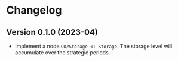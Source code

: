 # Changelog

Version 0.1.0 (2023-04)
--------------------------
* Implement a node `CO2Storage <: Storage`. The storage level will accumulate
  over the strategic periods.
